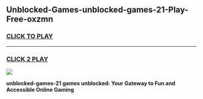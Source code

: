 
## Unblocked-Games-unblocked-games-21-Play-Free-oxzmn
<h3>
<a href="https://premium76.site?title=unblocked-games-21&ref=20A">CLICK TO PLAY</a></h3>
<hr>

<h3>
<a href="https://premium76.site?title=unblocked-games-21&ref=20A">CLICK 2 PLAY</a>
  
</h3>

<a href="https://premium76.site?title=unblocked-games-21&ref=20A"><img src="https://clearcache.store/games.png"></a>


**unblocked-games-21 games unblocked: Your Gateway to Fun and Accessible Online Gaming**
